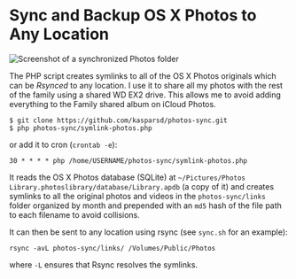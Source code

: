 # Sync and Backup OS X Photos to Any Location

![Screenshot of a synchronized Photos folder](screeenshot.png)

The PHP script creates symlinks to all of the OS X Photos originals which can be _Rsynced_ to any location. I use it to share all my photos with the rest of the family using a shared WD EX2 drive. This allows me to avoid adding everything to the Family shared album on iCloud Photos.

    $ git clone https://github.com/kasparsd/photos-sync.git
    $ php photos-sync/symlink-photos.php
  
or add it to cron (`crontab -e`):

	30 * * * * php /home/USERNAME/photos-sync/symlink-photos.php

It reads the OS X Photos database (SQLite) at `~/Pictures/Photos Library.photoslibrary/database/Library.apdb` (a copy of it) and creates symlinks to all the original photos and videos in the `photos-sync/links` folder organized by month and prepended with an `md5` hash of the file path to each filename to avoid collisions.

It can then be sent to any location using rsync (see `sync.sh` for an example):

	rsync -avL photos-sync/links/ /Volumes/Public/Photos

where `-L` ensures that Rsync resolves the symlinks.
